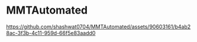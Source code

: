 # MMTAutomated

https://github.com/shashwat0704/MMTAutomated/assets/90603161/b4ab28ac-3f3b-4c11-959d-66f5e83aadd0

